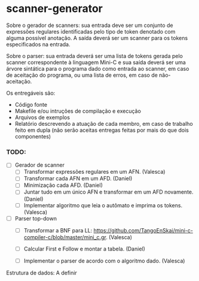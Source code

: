 # scanner-generator

Sobre o gerador de scanners: sua entrada deve ser um conjunto de expressões regulares identificadas pelo tipo de token denotado com alguma possível anotação. A saída deverá ser um scanner para os tokens especificados na entrada.

Sobre o parser: sua entrada deverá ser uma lista de tokens gerada pelo scanner correspondente à linguagem Mini-C e sua saída deverá ser uma árvore sintática para o programa dado como entrada ao scanner, em caso de aceitação do programa, ou uma lista de erros, em caso de não-aceitação.

Os entregáveis são:
- Código fonte
- Makefile e/ou intruções de compilação e execução
- Arquivos de exemplos
- Relatório descrevendo a atuação de cada membro, em caso de trabalho feito em dupla (não serão aceitas entregas feitas por mais do que dois componentes)

### TODO:

- [ ] Gerador de scanner
    - [ ] Transformar expressões regulares em um AFN. (Valesca)
    - [ ] Transformar cada AFN em um AFD. (Daniel)
    - [ ] Minimização cada AFD. (Daniel)
    - [ ] Juntar tudo em um único AFN e transformar em um AFD novamente. (Daniel)
    - [ ] Implementar algoritmo que leia o autômato e imprima os tokens. (Valesca)
- [ ] Parser top-down
    - [ ] Transformar a BNF para LL: https://github.com/TangoEnSkai/mini-c-compiler-c/blob/master/mini_c.gr. (Valesca)
    - [ ] Calcular First e Follow e montar a tabela. (Daniel)
    - [ ] Implementar o parser de acordo com o algoritmo dado. (Valesca)


Estrutura de dados: A definir
